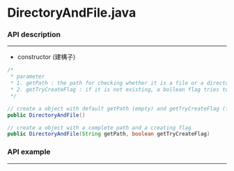# DirectoryAndFile.java

<script type="text/javascript" src="../js/general.js"></script>

### API description
---

* constructor (建構子)

```Java
/*
 * parameter
 * 1. getPath : the path for checking whether it is a file or a directory
 * 2. getTryCreateFlag : if it is not existing, a bollean flag tries to create one
 */

// create a object with default getPath (empty) and getTryCreateFlag (false)
public DirectoryAndFile()

// create a object with a complete path and a creating flag
public DirectoryAndFile(String getPath, boolean getTryCreateFlag)
```

### API example
---